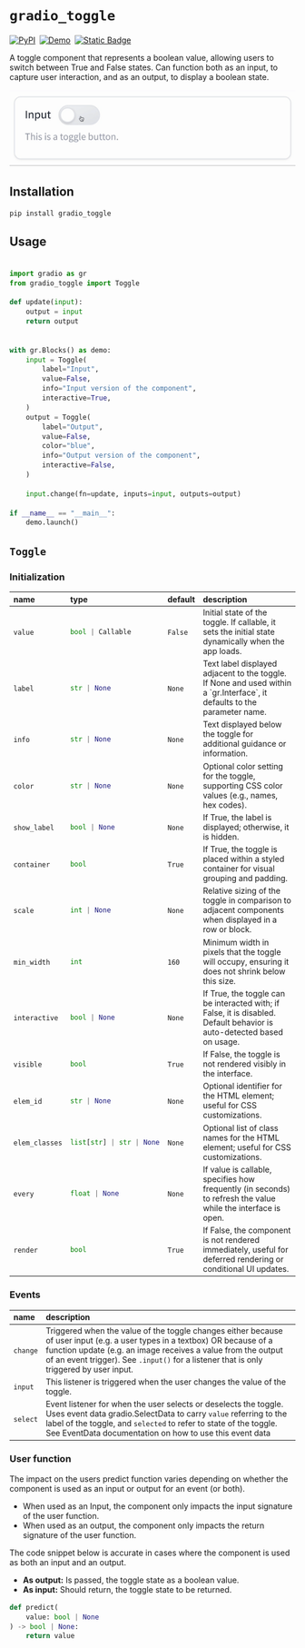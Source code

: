 
# `gradio_toggle`
<div style="display: flex; gap: 7px;">
  <a href="https://pypi.org/project/gradio-toggle/" target="_blank"><img alt="PyPI" src="https://img.shields.io/pypi/v/gradio-toggle"></a>
  <a href="https://huggingface.co/spaces/dwancin/gradio_toggle" target="_blank"><img alt="Demo" src="https://img.shields.io/badge/%F0%9F%A4%97%20Demo-%23097EFF?style=flat&logoColor=black"></a>
  <a href="https://github.com/dwancin/gradio-toggle" target="_blank"><img alt="Static Badge" src="https://img.shields.io/badge/Repository-white?logo=github&logoColor=black"></a>
</div>

A toggle component that represents a boolean value, allowing users to switch between True and False states. Can function both as an input, to capture user interaction, and as an output, to display a boolean state.

![screenshot](https://raw.githubusercontent.com/dwancin/gradio-toggle/main/assets/preview.gif)

## Installation

```bash
pip install gradio_toggle
```

## Usage

```python

import gradio as gr
from gradio_toggle import Toggle

def update(input):
    output = input
    return output


with gr.Blocks() as demo:
    input = Toggle(
        label="Input",
        value=False,
        info="Input version of the component",
        interactive=True,
    )
    output = Toggle(
        label="Output",
        value=False,
        color="blue",
        info="Output version of the component",
        interactive=False,
    )
        
    input.change(fn=update, inputs=input, outputs=output)
        
if __name__ == "__main__":
    demo.launch()

```

## `Toggle`

### Initialization

<table>
<thead>
<tr>
<th align="left">name</th>
<th align="left" style="width: 25%;">type</th>
<th align="left">default</th>
<th align="left">description</th>
</tr>
</thead>
<tbody>
<tr>
<td align="left"><code>value</code></td>
<td align="left" style="width: 25%;">

```python
bool | Callable
```

</td>
<td align="left"><code>False</code></td>
<td align="left">Initial state of the toggle. If callable, it sets the initial state dynamically when the app loads.</td>
</tr>

<tr>
<td align="left"><code>label</code></td>
<td align="left" style="width: 25%;">

```python
str | None
```

</td>
<td align="left"><code>None</code></td>
<td align="left">Text label displayed adjacent to the toggle. If None and used within a `gr.Interface`, it defaults to the parameter name.</td>
</tr>

<tr>
<td align="left"><code>info</code></td>
<td align="left" style="width: 25%;">

```python
str | None
```

</td>
<td align="left"><code>None</code></td>
<td align="left">Text displayed below the toggle for additional guidance or information.</td>
</tr>

<tr>
<td align="left"><code>color</code></td>
<td align="left" style="width: 25%;">

```python
str | None
```

</td>
<td align="left"><code>None</code></td>
<td align="left">Optional color setting for the toggle, supporting CSS color values (e.g., names, hex codes).</td>
</tr>

<tr>
<td align="left"><code>show_label</code></td>
<td align="left" style="width: 25%;">

```python
bool | None
```

</td>
<td align="left"><code>None</code></td>
<td align="left">If True, the label is displayed; otherwise, it is hidden.</td>
</tr>

<tr>
<td align="left"><code>container</code></td>
<td align="left" style="width: 25%;">

```python
bool
```

</td>
<td align="left"><code>True</code></td>
<td align="left">If True, the toggle is placed within a styled container for visual grouping and padding.</td>
</tr>

<tr>
<td align="left"><code>scale</code></td>
<td align="left" style="width: 25%;">

```python
int | None
```

</td>
<td align="left"><code>None</code></td>
<td align="left">Relative sizing of the toggle in comparison to adjacent components when displayed in a row or block.</td>
</tr>

<tr>
<td align="left"><code>min_width</code></td>
<td align="left" style="width: 25%;">

```python
int
```

</td>
<td align="left"><code>160</code></td>
<td align="left">Minimum width in pixels that the toggle will occupy, ensuring it does not shrink below this size.</td>
</tr>

<tr>
<td align="left"><code>interactive</code></td>
<td align="left" style="width: 25%;">

```python
bool | None
```

</td>
<td align="left"><code>None</code></td>
<td align="left">If True, the toggle can be interacted with; if False, it is disabled. Default behavior is auto-detected based on usage.</td>
</tr>

<tr>
<td align="left"><code>visible</code></td>
<td align="left" style="width: 25%;">

```python
bool
```

</td>
<td align="left"><code>True</code></td>
<td align="left">If False, the toggle is not rendered visibly in the interface.</td>
</tr>

<tr>
<td align="left"><code>elem_id</code></td>
<td align="left" style="width: 25%;">

```python
str | None
```

</td>
<td align="left"><code>None</code></td>
<td align="left">Optional identifier for the HTML element; useful for CSS customizations.</td>
</tr>

<tr>
<td align="left"><code>elem_classes</code></td>
<td align="left" style="width: 25%;">

```python
list[str] | str | None
```

</td>
<td align="left"><code>None</code></td>
<td align="left">Optional list of class names for the HTML element; useful for CSS customizations.</td>
</tr>

<tr>
<td align="left"><code>every</code></td>
<td align="left" style="width: 25%;">

```python
float | None
```

</td>
<td align="left"><code>None</code></td>
<td align="left">If value is callable, specifies how frequently (in seconds) to refresh the value while the interface is open.</td>
</tr>

<tr>
<td align="left"><code>render</code></td>
<td align="left" style="width: 25%;">

```python
bool
```

</td>
<td align="left"><code>True</code></td>
<td align="left">If False, the component is not rendered immediately, useful for deferred rendering or conditional UI updates.</td>
</tr>

</tbody></table>


### Events

| name | description |
|:-----|:------------|
| `change` | Triggered when the value of the toggle changes either because of user input (e.g. a user types in a textbox) OR because of a function update (e.g. an image receives a value from the output of an event trigger). See `.input()` for a listener that is only triggered by user input. |
| `input` | This listener is triggered when the user changes the value of the toggle. |
| `select` | Event listener for when the user selects or deselects the toggle. Uses event data gradio.SelectData to carry `value` referring to the label of the toggle, and `selected` to refer to state of the toggle. See EventData documentation on how to use this event data |



### User function

The impact on the users predict function varies depending on whether the component is used as an input or output for an event (or both).

- When used as an Input, the component only impacts the input signature of the user function.
- When used as an output, the component only impacts the return signature of the user function.

The code snippet below is accurate in cases where the component is used as both an input and an output.

- **As output:** Is passed, the toggle state as a boolean value.
- **As input:** Should return, the toggle state to be returned.

 ```python
 def predict(
     value: bool | None
 ) -> bool | None:
     return value
 ```
 

